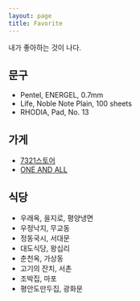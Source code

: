 ```yaml
---
layout: page
title: Favorite
---
```


<p class="message">
내가 좋아하는 것이 나다.
</p>

## 문구
* Pentel, ENERGEL, 0.7mm
* Life, Noble Note Plain, 100 sheets
* RHODIA, Pad, No. 13

## 가게
* [7321스토어](http://7321store.com)
* [ONE AND ALL](http://oneand-all.com/)


## 식당
* 우래옥, 을지로, 평양냉면
* 우정낙지, 무교동
* 정동국시, 서대문
* 대도식당, 왕십리
* 춘천옥, 가상동
* 고기의 잔치, 서촌
* 조박집, 마포
* 평안도만두집, 광화문
